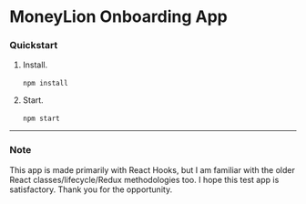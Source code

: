 # MoneyLion Onboarding App
### Quickstart

1. Install. 
<br></br>
`npm install`

2. Start.
<br></br>
`npm start`

---

### Note
This app is made primarily with React Hooks, but I am familiar with the older React classes/lifecycle/Redux methodologies too. I hope this test app is satisfactory. Thank you for the opportunity. 
